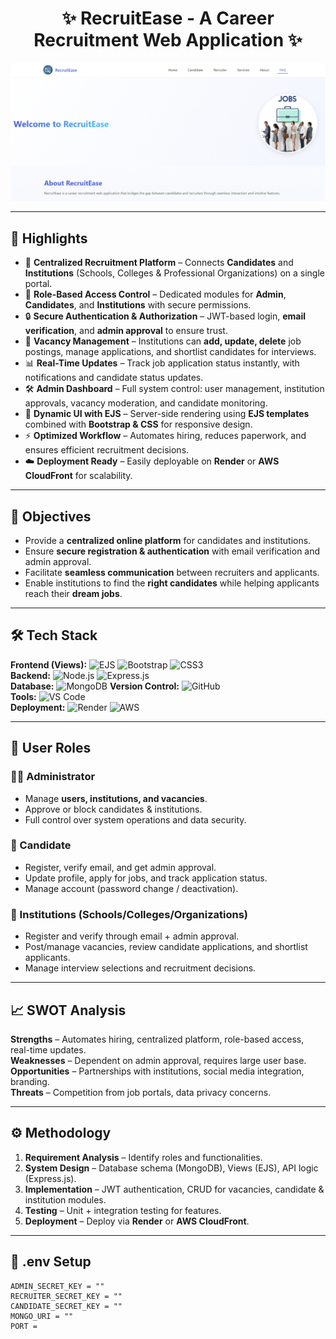 <h1 align="center">✨ RecruitEase - A Career Recruitment Web Application ✨</h1>

<p align="center">
  <img src="/public/images/image.png" alt="Demo App" width="700"/>
</p>

---

## 🌟 Highlights

- 🏢 **Centralized Recruitment Platform** – Connects **Candidates** and **Institutions** (Schools, Colleges & Professional Organizations) on a single portal.  
- 👤 **Role-Based Access Control** – Dedicated modules for **Admin**, **Candidates**, and **Institutions** with secure permissions.  
- 🔒 **Secure Authentication & Authorization** – JWT-based login, **email verification**, and **admin approval** to ensure trust.  
- 📑 **Vacancy Management** – Institutions can **add, update, delete** job postings, manage applications, and shortlist candidates for interviews.  
- 📊 **Real-Time Updates** – Track job application status instantly, with notifications and candidate status updates.  
- 🛠️ **Admin Dashboard** – Full system control: user management, institution approvals, vacancy moderation, and candidate monitoring.  
- 🎨 **Dynamic UI with EJS** – Server-side rendering using **EJS templates** combined with **Bootstrap & CSS** for responsive design.  
- ⚡ **Optimized Workflow** – Automates hiring, reduces paperwork, and ensures efficient recruitment decisions.  
- ☁️ **Deployment Ready** – Easily deployable on **Render** or **AWS CloudFront** for scalability.  

---

## 🎯 Objectives

- Provide a **centralized online platform** for candidates and institutions.  
- Ensure **secure registration & authentication** with email verification and admin approval.  
- Facilitate **seamless communication** between recruiters and applicants.  
- Enable institutions to find the **right candidates** while helping applicants reach their **dream jobs**.  

---

## 🛠️ Tech Stack

**Frontend (Views):** ![EJS](https://img.shields.io/badge/EJS-FFB13B?style=flat&logo=ejs&logoColor=black) ![Bootstrap](https://img.shields.io/badge/Bootstrap-7952B3?style=flat&logo=bootstrap&logoColor=white) ![CSS3](https://img.shields.io/badge/CSS3-1572B6?style=flat&logo=css3&logoColor=white)  
**Backend:** ![Node.js](https://img.shields.io/badge/Node.js-43853D?style=flat&logo=node.js&logoColor=white) ![Express.js](https://img.shields.io/badge/Express.js-000000?style=flat&logo=express&logoColor=white)  
**Database:** ![MongoDB](https://img.shields.io/badge/MongoDB-4DB33D?style=flat&logo=mongodb&logoColor=white) 
**Version Control:** ![GitHub](https://img.shields.io/badge/GitHub-181717?style=flat&logo=github&logoColor=white)  
**Tools:** ![VS Code](https://img.shields.io/badge/VS%20Code-0078d7?style=flat&logo=visual-studio-code&logoColor=white)  
**Deployment:** ![Render](https://img.shields.io/badge/Render-46E3B7?style=flat&logo=render&logoColor=black) ![AWS](https://img.shields.io/badge/AWS-FF9900?style=flat&logo=amazon-aws&logoColor=white)  

---

## 🔑 User Roles

### 👨‍💼 Administrator
- Manage **users, institutions, and vacancies**.  
- Approve or block candidates & institutions.  
- Full control over system operations and data security.  

### 👤 Candidate
- Register, verify email, and get admin approval.  
- Update profile, apply for jobs, and track application status.  
- Manage account (password change / deactivation).  

### 🏢 Institutions (Schools/Colleges/Organizations)
- Register and verify through email + admin approval.  
- Post/manage vacancies, review candidate applications, and shortlist applicants.  
- Manage interview selections and recruitment decisions.  

---

## 📈 SWOT Analysis

**Strengths** – Automates hiring, centralized platform, role-based access, real-time updates.  
**Weaknesses** – Dependent on admin approval, requires large user base.  
**Opportunities** – Partnerships with institutions, social media integration, branding.  
**Threats** – Competition from job portals, data privacy concerns.  

---

## ⚙️ Methodology

1. **Requirement Analysis** – Identify roles and functionalities.  
2. **System Design** – Database schema (MongoDB), Views (EJS), API logic (Express.js).  
3. **Implementation** – JWT authentication, CRUD for vacancies, candidate & institution modules.  
4. **Testing** – Unit + integration testing for features.  
5. **Deployment** – Deploy via **Render** or **AWS CloudFront**.  

---

## 🧪 .env Setup

```env
ADMIN_SECRET_KEY = ""
RECRUITER_SECRET_KEY = ""
CANDIDATE_SECRET_KEY = ""
MONGO_URI = ""
PORT = 
